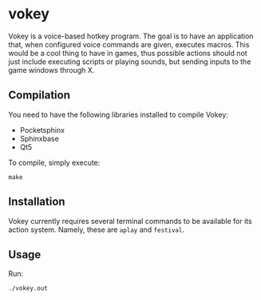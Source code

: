 # vokey
Vokey is a voice-based hotkey program.
The goal is to have an application that, when configured voice commands are given, executes macros.
This would be a cool thing to have in games, thus possible actions should not just include executing scripts or playing sounds, but sending inputs to the game windows through X.

## Compilation
You need to have the following libraries installed to compile Vokey:

- Pocketsphinx
- Sphinxbase
- Qt5

To compile, simply execute:

```
make
```

## Installation
Vokey currently requires several terminal commands to be available for its action system.
Namely, these are `aplay` and `festival`.

## Usage
Run:

```
./vokey.out
```
